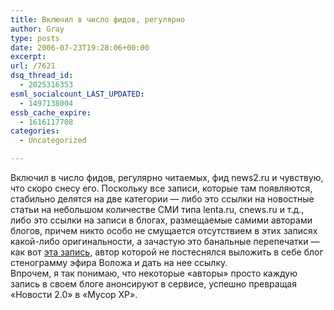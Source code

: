 ```yaml
---
title: Включил в число фидов, регулярно
author: Gray
type: posts
date: 2006-07-23T19:28:06+00:00
excerpt:
url: /7621
dsq_thread_id:
  - 2025316353
esml_socialcount_LAST_UPDATED:
  - 1497138004
essb_cache_expire:
  - 1616117708
categories:
  - Uncategorized

---
```








Включил в число фидов, регулярно читаемых, фид news2.ru и чувствую, что скоро снесу его. Поскольку все записи, которые там появляются, стабильно делятся на две категории &#8212; либо это ссылки на новостные статьи на небольшом количестве СМИ типа lenta.ru, cnews.ru и т.д., либо это ссылки на записи в блогах, размещаемые самими авторами блогов, причем никто особо не смущается отсутствием в этих записях какой-либо оригинальности, а зачастую это банальные перепечатки &#8212; как вот <a href="http://news2.ru/story.php?story_id=3792" target="_blank">эта запись</a>, автор которой не постеснялся выложить в себе блог стенограмму эфира Воложа и дать на нее ссылку.  
Впрочем, я так понимаю, что некоторые &#171;авторы&#187; просто каждую запись в своем блоге анонсируют в сервисе, успешно превращая &#171;Новости 2.0&#187; в &#171;Мусор XP&#187;.